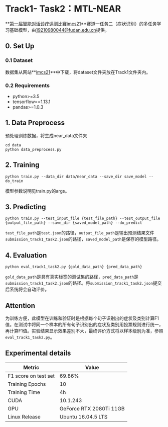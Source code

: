 # Track1- Task2：MTL-NEAR

**[第一届智能对话诊疗评测比赛imcs21](http://www.fudan-disc.com/sharedtask/imcs21/index.html)**赛道一任务二（症状识别）的多任务学习基础模型，由<19210980044@fudan.edu.cn>提供。

## 0. Set Up

### 0.1 Dataset

数据集从网站**[imcs21](http://www.fudan-disc.com/sharedtask/imcs21/index.html)**中下载，将dataset文件夹放在Track1文件夹内。

### 0.2 Requirements

- python>=3.5
- tensorflow==1.13.1
- pandas>=1.0.3

## 1. Data Preprocess 

预处理训练数据，将生成near_data文件夹

```
cd data
python data_preprocess.py
```

## 2. Training

```
python train.py --data_dir data/near_data --save_dir save_model --do_train
```

模型参数说明见train.py的args。

## 3. Predicting

```
python train.py --test_input_file {test_file_path} --test_output_file {output_file_path} --save_dir {saved_model_path} --do_predict
```

`test_file_path`是`test.json`的路径，`output_file_path`是输出预测结果文件`submission_track1_task2.json`的路径，`saved_model_path`是保存的模型路径。

## 4. Evaluation

```
python eval_track1_task2.py {gold_data_path} {pred_data_path}
```

`gold_data_path`是具有真实标签的测试集的路径，`pred_data_path`是`submission_track1_task2.json`的路径。将`submission_track1_task2.json`提交后系统将会自动评价。

## Attention

为训练方便，此模型在训练和验证时是根据每个句子识别出的症状及类别计算F1值。在测试中将同一个样本的所有句子识别出的症状及类别用投票规则进行统一，再计算F1值。实验结果显示效果差别不大，最终评价方式将以样本级别为准，参照`eval_track1_task2.py`。


## Experimental details

| Metric               | Value                   |
| -------------------- | ----------------------- |
| F1 score on test set | 69.86%                  |
| Training Epochs      | 10                      |
| Training Time        | 4h                      |
| CUDA                 | 10.1.243                |
| GPU                  | GeForce RTX 2080Ti 11GB |
| Linux Release        | Ubuntu 16.04.5 LTS      |